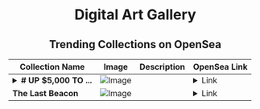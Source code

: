 <div align="center">

# Digital Art Gallery

## Trending Collections on OpenSea

| Collection Name                       | Image                                                                                     | Description                       | OpenSea Link                                                                                          |
|---------------------------------------|-------------------------------------------------------------------------------------------|-----------------------------------|--------------------------------------------------------------------------------------------------------|
| **<details><summary># UP $5,000 TO ...</summary># UP $5,000 TO $50,000</details>** | ![Image](https://i.seadn.io/s/raw/files/62eefa5d875965d6623d38ffef34b7ac.png?w=500&auto=format?w=200&auto=format) |  | <details><summary>Link</summary>[# UP $5,000 TO $50,000](https://opensea.io/collection/up-5000-to-50000-1868)</details> |
| **The Last Beacon** | ![Image](https://i.seadn.io/s/raw/files/3eb97d5867a58e07ba13415387273b3f.jpg?w=500&auto=format?w=200&auto=format) |  | <details><summary>Link</summary>[The Last Beacon](https://opensea.io/collection/the-last-beacon)</details> |

</div>